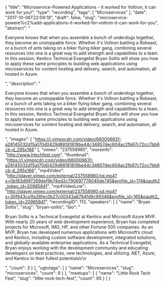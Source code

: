 {
  "title": "Microservice-Powere­d Applications - It worked for Voltron, it can work for you!",
  "type": "recording",
  "tags": [
    "Microservices"
  ],
  "date": "2017-10-06T22:09:19",
  "draft": false,
  "slug": "microservice-powere%c2%add-applications-it-worked-for-voltron-it-can-work-for-you",
  "abstract": "<p>Everyone knows that when you assemble a bunch of underdogs together, they become an unstoppable force. Whether it's Voltron battling a Robeast, or a bunch of ants taking on a biker flying biker gang, combining several resources into one is a great way to add strength and capabilities to a team. In this session, Kentico Technical Evangelist Bryan Soltis will show you how to apply these same principles to building web applications using microservices for content hosting and delivery, search, and automation, all hosted in Azure.</p>",
  "description": "<p>Everyone knows that when you assemble a bunch of underdogs together, they become an unstoppable force. Whether it's Voltron battling a Robeast, or a bunch of ants taking on a biker flying biker gang, combining several resources into one is a great way to add strength and capabilities to a team. In this session, Kentico Technical Evangelist Bryan Soltis will show you how to apply these same principles to building web applications using microservices for content hosting and delivery, search, and automation, all hosted in Azure.</p>",
  "images": [
    "https://i.vimeocdn.com/video/660006631-a28145032d15a170d0429d88181819be44c34857dec604ac2fb67c72cc7bb6cb-d_295x166"
  ],
  "vimeo": "237558980",
  "moreinfo": "http://www.lrtechfest.com",
  "thumbnail": "https://i.vimeocdn.com/video/660006631-a28145032d15a170d0429d88181819be44c34857dec604ac2fb67c72cc7bb6cb-d_295x166",
  "mp4Video": "http://player.vimeo.com/external/237558980.hd.mp4?s=0b183d997269def9b74ed2c790697776040de745&profile_id=174&oauth2_token_id=20985841",
  "mp4VideoLow": "http://player.vimeo.com/external/237558980.sd.mp4?s=30f943ca1fa26fec0b27c00343a6794fd9c99346&profile_id=165&oauth2_token_id=20985841",
  "recordingID": 113,
  "speakers": [
    {
      "name": "Bryan Soltis",
      "slug": "bryan-soltis",
      "bio": "<p>Bryan Soltis is a Technical Evangelist at Kentico and Microsoft Azure MVP. With nearly 20 years of web development experience, Bryan has completed projects for Microsoft, IMG, HP, and other Fortune 500 companies. As an MVP, Bryan has developed numerous applications with Microsoft’s cloud and Kentico, including custom software development, integrated solutions, and globally-available enterprise applications. As a Technical Evangelist, Bryan enjoys working with the development community and educating developers on best practices, new technologies, and utilizing .NET, Azure, and Kentico to their fullest potentials\r\n</p>",
      "count": 3
    }
  ],
  "ugtvtags": [
    {
      "name": "Microservices",
      "slug": "microservices",
      "count": 9
    }
  ],
  "meetups": [
    {
      "name": "Little Rock Tech Fest",
      "slug": "little-rock-tech-fest",
      "count": 65
    }
  ]
}